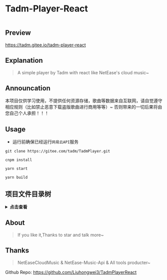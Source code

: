 # Tadm-Player-React

<div style="display: inline-flex;">
<img alt="" src="https://img.shields.io/badge/Author-Tadm-pink.svg?style=flat-square"/>
<img alt="" src="https://img.shields.io/badge/Program-React-orange"/>
</div>

## Preview

https://tadm.gitee.io/tadm-player-react

## Explanation

> A simple player by Tadm with react like NetEase's cloud music~

## Announcation

本项目仅供学习使用，不提供任何资源存储，歌曲等数据来自互联网，请自觉遵守相应规则（比如禁止恶意下载盗版歌曲进行商用等等）~
否则带来的一切后果将由您自己个人承担！！！

## Usage

- 运行前确保已经运行`网易云API`服务

```
git clone https://gitee.com/tadm/TadmPlayer.git

cnpm install

yarn start

yarn build
```

## 项目文件目录树
<details>
  <summary><b>点击查看</b></summary>
<pre><code>
tadm-player-react
├── build
│   ├── asset-manifest.json
│   ├── favicon.ico
│   ├── index.html
│   ├── manifest.json
│   ├── precache-manifest.ad67e5f7ff914643aba18f72e69a0dda.js
│   ├── service-worker.js
│   └── static
│       ├── css
│       │   ├── 2.61b9b3fe.chunk.css
│       │   └── main.d114859d.chunk.css
│       └── js
│           ├── 2.2e77d430.chunk.js
│           ├── main.fbae1ed7.chunk.js
│           └── runtime-main.0a457556.js
├── config
│   ├── env.js
│   ├── getHttpsConfig.js
│   ├── jest
│   │   ├── cssTransform.js
│   │   └── fileTransform.js
│   ├── modules.js
│   ├── paths.js
│   ├── pnpTs.js
│   ├── webpack.config.js
│   └── webpackDevServer.config.js
├── package.json
├── public
│   ├── favicon.ico
│   ├── index.html
│   └── manifest.json
├── README.md
├── scripts
│   ├── build.js
│   ├── start.js
│   └── test.js
├── src
│   ├── App.js
│   ├── App.test.js
│   ├── assets
│   │   └── logo.svg
│   ├── common
│   │   └── util
│   │       └── index.js
│   ├── components
│   │   ├── About.jsx
│   │   ├── CoverLyric.jsx
│   │   ├── Detail.jsx
│   │   ├── Home.jsx
│   │   ├── HotDetail.jsx
│   │   ├── Play.jsx
│   │   ├── Search.jsx
│   │   ├── Top.jsx
│   │   └── User.jsx
│   ├── css
│   │   ├── App.css
│   │   ├── CoverLyric.css
│   │   ├── detail.css
│   │   ├── HotDetail.css
│   │   ├── play.css
│   │   ├── Search.css
│   │   ├── Top.css
│   │   └── User.css
│   ├── index.js
│   ├── network
│   │   ├── index.js
│   │   └── ReqUrl.js
│   ├── router
│   │   └── index.js
│   ├── serviceWorker.js
│   └── setupTests.js
└── yarn.lock
</code></pre>
</details>

## About

> If you like it,Thanks to star and talk more~

## Thanks

> NetEaseCloudMusic & NetEase-Music-Api & All tools producter~

Github Repo: https://github.com/Liuhongwei3/TadmPlayerReact